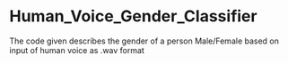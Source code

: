 # Human_Voice_Gender_Classifier
The code given describes the gender of a person Male/Female based on input of human voice as .wav format
